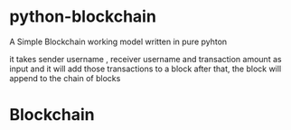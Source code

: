 # python-blockchain
A Simple Blockchain working model written in pure pyhton

it takes sender username , receiver username and transaction amount as input and it will add those transactions to a block 
after that, the block will append to the chain of blocks 
# Blockchain

